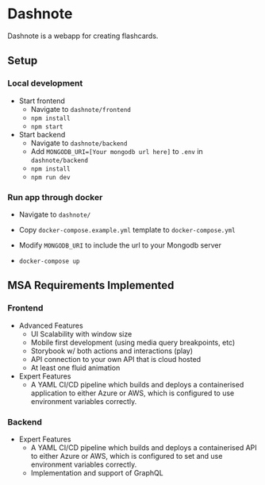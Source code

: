 # Dashnote

Dashnote is a webapp for creating flashcards.



## Setup

### Local development

* Start frontend
  * Navigate to `dashnote/frontend`
  * `npm install`
  * `npm start`
* Start backend
  * Navigate to `dashnote/backend`
  * Add `MONGODB_URI=[Your mongodb url here]` to `.env` in `dashnote/backend`
  * `npm install`
  * `npm run dev`

### Run app through docker

* Navigate to `dashnote/`

* Copy `docker-compose.example.yml` template to `docker-compose.yml`
* Modify `MONGODB_URI` to include the url to your Mongodb server
* `docker-compose up`



## MSA Requirements Implemented

### Frontend

* Advanced Features
  * UI Scalability with window size
  * Mobile first development (using media query breakpoints, etc)
  * Storybook w/ both actions and interactions (play)
  * API connection to your own API that is cloud hosted
  * At least one fluid animation
* Expert Features
  * A YAML CI/CD pipeline which builds and deploys a containerised application to either Azure or AWS, which is configured to use environment variables correctly.

### Backend

* Expert Features
  * A YAML CI/CD pipeline which builds and deploys a containerised API to either Azure or AWS, which is configured to set and use environment variables correctly.
  * Implementation and support of GraphQL

